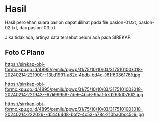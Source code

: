 # Hasil

Hasil perolehan suara paslon dapat dilihat pada file paslon-01.txt, paslon-02.txt, dan paslon-03.txt.

Jika tidak ada, artinya data tersebut belum ada pada SIREKAP.

## Foto C Plano

https://sirekap-obj-formc.kpu.go.id/4895/pemilu/ppwp/31/75/10/10/03/3175101003018-20240214-221900--13bd1991-a82e-4bdb-bd4c-061f60361769.jpg

https://sirekap-obj-formc.kpu.go.id/4895/pemilu/ppwp/31/75/10/10/03/3175101003018-20240214-221943--67b99958-7de6-4bc6-95af-57d263d07662.jpg

https://sirekap-obj-formc.kpu.go.id/4895/pemilu/ppwp/31/75/10/10/03/3175101003018-20240214-222026--d54464d8-bbf2-4c53-a78c-210ba0bcc5d6.jpg
